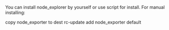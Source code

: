 You can install node_explorer by yourself or use script for install. For manual installing:

copy node_exporter to dest
rc-update add node_exporter default

